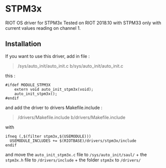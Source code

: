 # STPM3x
RIOT OS driver for STPM3x
Tested on RIOT 2018.10 with STPM33 only with current values reading on channel 1.

## Installation
If you want to use this driver, add in file :

> /sys/auto_init/auto_init.c b/sys/auto_init/auto_init.c

this :
```
#ifdef MODULE_STPM3X
    extern void auto_init_stpm3x(void);
    auto_init_stpm3x();
#endif
```
and add the driver to drivers Makefile.include :
> /drivers/Makefile.include b/drivers/Makefile.include

with
```
ifneq (,$(filter stpm3x,$(USEMODULE)))
  USEMODULE_INCLUDES += $(RIOTBASE)/drivers/stpm3x/include
endif
```

and move the `auto_init_stpm3x.c` file to `/sys/auto_init/saul/` + the `stpm3x.h` file to `/drivers/include` + the folder `stpm3x` to `/drivers/`